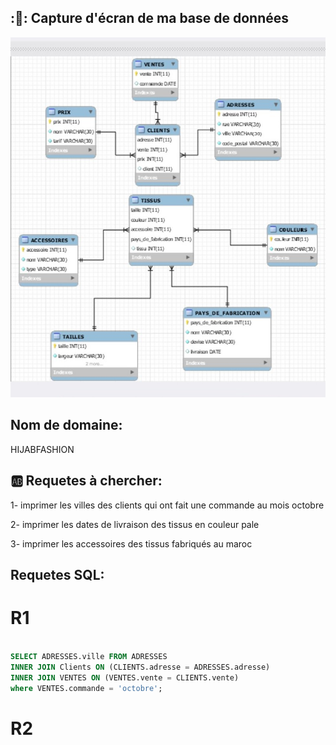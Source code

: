 ## :🤳: Capture d'écran de ma base de données

![image](schema.jpg)

## Nom de domaine: 

HIJABFASHION

## :ab: Requetes à chercher:

1- imprimer les villes des clients qui ont fait une commande au mois octobre 

2- imprimer les dates de livraison des tissus en couleur pale 

3- imprimer les accessoires des tissus fabriqués au maroc 


## Requetes SQL:

# R1

```sql

SELECT ADRESSES.ville FROM ADRESSES
INNER JOIN Clients ON (CLIENTS.adresse = ADRESSES.adresse)
INNER JOIN VENTES ON (VENTES.vente = CLIENTS.vente)
where VENTES.commande = 'octobre';

```

# R2







